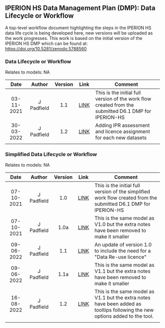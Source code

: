 ## IPERION HS Data Management Plan (DMP): Data Lifecycle or Workflow
A top-level workflow document highlighting the steps in the IPERION HS data life cycle is being developed here, new versions will be uploaded as the work progresses. This work is based on the initial version of the IPERION HS DMP which can be found at: https://doi.org/10.5281/zenodo.5788560

### Data Lifecycle or Workflow

Relates to models: NA

| Date  | Author | Version | Link | Comment |
| :-----------: | :-----------: | :-----------: | :-----------: | ----------- |
| 03-11-2021 | J Padfield | 1.1 | [LINK](https://research.ng-london.org.uk/modelling/?url=https://research.ng-london.org.uk/modelling/?url=https://raw.githubusercontent.com/E-RIHS/hs-interoperability/main/DMP/IPERION-HS%20DMP%20Workflow%20V1.1.tsv) | This is the initial full version of the work flow created from the submitted D6.1 DMP for IPERION-HS |
| 30-03-2022 | J Padfield | 1.2 | [LINK](https://research.ng-london.org.uk/modelling/?url=https://raw.githubusercontent.com/E-RIHS/hs-interoperability/main/DMP/IPERION-HS%20DMP%20Workflow%20V1.2.tsv) | Adding IPR assessment and licence assignment for each new datasets |
| <img width=120/> |<img width=90/> | <img width=60/> | <img width=60/> | |


### Simplified Data Lifecycle or Workflow

Relates to models: NA

| Date  | Author | Version | Link | Comment |
| :-----------: | :-----------: | :-----------: | :-----------: | ----------- |
| 07-10-2021 | J Padfield | 1.0 | [LINK](https://research.ng-london.org.uk/modelling/?data=eJyNVstu2zAQPKtA%2F2GPLWAk39AiQJFDmyANeuiloMm1xZYiWT7sGsjHd5cSZVuWEgM6EBL3NTO7q9vbL0H4Fp4%2FN03z%2Ft1jcL9RJng0wlptt00rIliXsHkIW2F1pHeQWoQonUdwGxAQPUq90RKETHqn0wE%2B7Fu3gn0rEugI2u6c2aECYRWshfyzDS7TUYkkwCKq%2BLHBHdr0woFmcpABRcLY1A8%2BOO%2BiMINVaunSFWZ3Xx%2BbxcsGhYqQXCmuWGpnqb7m3uqkhYE7yjZial6U7uKvtX3%2FbvplhOreSpMVRhDGMETs0g%2BBCggMHp%2BVk7mjEkowAsyFP3wvriDpDqPRFulMnmTQnu9EdsfXAJO8geeW4FV9eEafItLDsSS2zigMBD78ROuUK4EHSEpGboeBE7x7uIeNC%2BDs1tUENznlgBBwgwGtxBUw1KD7WmpEXeoFn9eG2D9gumkGCqfQXFDxcN%2B8uDWfr7jMOnlColwnFw7NS6lv2W7y%2FjTYLG%2BL1D%2BJfb30gTRamD9KZ5qWVsQk9QEJfX04q3TZJuBWx0QYKyKq6Yka65uEH%2BVVWB97LaAPGCl0z2oniPHSWWMlMYktkocVcPcaYj5Al03Sns6lhUhkKGQL2RsnFAksm6oV6lrq0T2QWCI7o3pGlicJ6kH2zSdSlR8qnki8w9S6fhLQDYkqExH1DqUR8G%2FWDAddFKWMmaGxosYitcJep5a%2BH0qCx5rJWuVQBxWDIwIVR1ULKTGO2GmMN%2BNAmNRStfSNPP84ln6mo4lJ9upV2V4YLOrukZGJkeqYVd%2Flt1Ea313Xt2ePbizjWgryKmUOPB28CKnOJBf0VlsmgC22gt4xbCv%2BGGnEJ%2FRAr%2BjUFkWsETJHppSl8GVCCKU0p01OxjUwjX8G9zjiL6s4048i%2FrUp8y66TdqLgFU98VQ%2B4VQ%2Fw6hcV%2B5Pkuh1fjr%2FLxN4ZQdQj1KbpespeVsNs2ZLuuOpNZvD%2BVQorU4z4AC%2Fc0x185Z6KlOMKM0MFxJv5sFnBazvrnVOxYcw0TGGKkssPUZM5kEut7VBjyN%2FNr9lkfPWiO0sogu%2B3sZ0wXAZ1dksRkyHd6TC%2Fuen134VOi3PA8TsGcuj%2BvttWMqMN5SddB1pU7Ep%2Fw8lpomews8CL6vz6UeDq5zxH%2F8c9ABqSyu7q2cyNP2Z0qNO1rysTxLhPwXqYtEddzcPhZr7uAzOch97dQ6iK%2BQ9Z7ZExH9g6sFy) | This is the initial full version of the simplified work flow created from the submitted D6.1 DMP for IPERION-HS |
| 07-10-2021 | J Padfield | 1.0a | [LINK](https://research.ng-london.org.uk/modelling/?data=eJyNVstu2zAQPKtA%2F2GPLWDE39AiQJFDmyANeuiloMm1xZYiWT7sGsjHd5cSZVuWkgA6EBL3NTO7q%2FX6SxC%2BhafPTdO8f7dePwT3G2WCByOs1XbXtCKCdQmb%2B7ATVkd6B6lFiNJ5BLcFAdGj1FstQcik9zod4cOhdSs4tCKBjqDt3pk9KhBWwUbIP7vgMh2VSAIsooofG9yjTc8c6P27qxxkQJEwNvWDD867KMxglVq69Aaz268PzeJlg0JFSK4UVyy1s1Rfc2d10sLALWUbMTXPSnfx18YyWtNvI1h3VpqsMIIwhkFip34IVWBg%2BPisnMwdFVHCEWQu%2FOF7cQVJdxiNtkhn8iSD9nwnsju%2BBpjkDTy1BLDqwzP%2BFJEejiWxdUZhIPjhJ1qnXAk8gFIycnsMnODt%2FR1sXQBnd64muM0pB4SAWwxoJa6AwQbd11Ij6lIv%2BLwxxP8R000zkDiF5oqM%2B7vm2W34%2FIbLrJRHJNJ1cuHYPJf6lu0m78%2BDFeamdovkP4pDvfSBVFq4P4lnmpZWxCR1Akl9c7yodNkm4E7HRBgrIqrpiRrrW68nCYwCK7yP%2FRbQB4wUvOe1E8R56a6xlpjEDsnDCriDDXEfoMsmaU%2Fn0kYkMxSyheyNE4oklk1VC3Uu9ekBSC6RnVFFI8%2BTBPUg%2FOYT6coPNU9E3mFqXT8N6IZElYmKeofSCPg3awaELopSxszgWFFrkV7hoFNL348lwVPNZK1yqMOKwRGBiqOqhZQYR%2Bw0xptxKExqqWr6Rp5%2FnEq%2FUNLEJHv1onCvDBaV98DIxEh1XOuvjOnrr6M4vruub9Ee31iGthTkV8oceEJ4EVKdSy7onbZMAVvsBL1j4Fb8MdKgT%2BiBXtGpLZrYIGSOTElL4cuUEEppTpycjMtgGv8C8HHQX1dxoSBFCtCmzLzotukgAlb9xHMBhXMFDeNyU9k%2FS6JX%2BvkWuE7ghU1AfUqNlmZJmfX1uh5mzZaU1%2B%2Bc2SwuJ0Npd5oDR%2FidY6obuFRUuWJMaW64kHhDDz4rZH2HbXIqPoSJjlFUWWLpM%2BIyD4JZ1yY9Df7Z%2FJaFzrsjtrOYLvh6HdUFw5dwnc1jRHV4R0rsf4N6%2FVex0xI9Qsye0Tx1QL8VS6HxhvKTriN9KjblP6PERNFTGFpgZnU5A2l8lTP%2B45%2BEHkJtaXV39UyGpj9TetTNmpf2WSL8x0CdLLrTDufBUHMfV8JF7mO%2FzkH0BonPmS1R8R%2F0iMOm) | This is the same model as V1.0 but the extra notes have been removed to make it smaller |
| 09-06-2022 | J Padfield | 1.1 | [LINK](https://research.ng-london.org.uk/modelling/?data=eJyVVstu4zYUXWuA%2BYe7nAJu8g0tAhQBpk0wHXTRTUGT1xZnJFLlw66BfHzPpR62ZSmTAFoQIu%2FznHPJ%2B%2Fvfgupq%2BvprVVUfPzwH%2F411oudGOWfdvqpVJOcTV09hr5yN%2BEepZorad0x%2BR4pix9rurCalkz3YdKJPx9pv6FirRDaSdQffHNiQcoa2Sn%2FfB5%2BxNCopcswm%2FlTxgV16kUALOejAKnGsxo0u%2BM5H1QxWqcahN5g9%2FP5crR5uWJlIyZfiiqX1DvVVj84mqxp6QLaRU%2FVibBv%2F2bqPH%2BY7U6senW6y4UiqaaRF4rIbApUmSPNkbbzOLUoowdAwH77LubihZFuOjXWMNTzpYDs5E8WdHCNO%2Bo6%2B1miv6cNL9xERn8TSXPvGcEDz6W923vgSeGhJycgfOEiCD0%2BPtPOBvNv7McFdTjkwBd5xYKd5Q9Jqsn0tY0Rb6qUubxugf%2BJ0Vw0QzltzA8XTY%2FXit7J%2Bw2HhyRcG5Db5cKpeSn3rdrP%2Fl8EWcVuF%2Fos6joc%2BgaMF%2BQVzq9lF0Ht7qh54B8wMsv05R6bPsqX5XOpaSdaABdBQ7%2BWyS%2Bs2gfc2JuBjAHLVgzz1Zpb6RM3CmEmngbvAEaF7RrQKbCmqnLoQk9ozPGxIlN%2BANYHa3CTbYV3kB4Ky0jXlrvHKgJy5GXkGxUPfRwLRojhDPRNDZgnaQTLVL2BkN1Q8k0fLqfb9FMEJzSYDhfEM0gj8b7bSDhxUpYyFgbOBKMF0OtpUY%2F9UEjzXDGuTwzjkpDkqoDhUrbTmOPXOcrybhsmslpGHf8DzX%2BfSrzg4M8mdeZXyNwarnH2WzkSh4y1z5z7eR9xbtxOr%2FvRtPxV6YGK5JbRCQlrnIEOpUyGNo9AHu7dOsBOLvcI%2F6fhGNhEbnO4Iv7CqC5m2TFkio1qtujKYlDFWKoaT6faZx79CarpZbqu4op4BdWxTxmz0u3RUgUfixUvmhUvqDRN6O9LmIoleIpfXzm0Cr1w9kDcUmhbRXPT1YyItmq1Rdi3jdzBnpYjriVTGDObPib7lmMYXQ2nICLVAgnnlQ5IXxeBz7Hiv7G1OxYdqohcQTNZc9A0q5IFv9%2BNwOF9Vi%2FmtC0xuu1gvQrLi68egrBiuw7KW9XskvVTIBMvwD0ro3329%2Fkax4d1wopg7geOswP4hUDoV7xBX%2Bxb6MGIqT8EkSOMrEK9Au7ke3pi7Zc3%2Fybuox8A6vFbacQ3Dpl8jPUwTK%2B%2BUi0TkkYRJotrzs0UG05j7dJdd5T7Ni6UWvUFiS2avSGzp%2BNuR%2FB%2BZ1C7z) | An update of version 1.0 to include the need for a "Data Re-use licence" |
| 09-06-2022 | J Padfield | 1.1a | [LINK](https://research.ng-london.org.uk/modelling/?data=eJyVVttu2zgQfVaB%2FsM8poA3%2FoYWAYoA3U2QFvvQlwVNji02FMnlxV4D%2BfidoUTZlqU0AfRAiJzrOWfI9fprEL6FH1%2Bapvn4Yb1%2BDO4XygSPRlir7a5pRQTrEjYPYSesjvQPUosQpfMIbgsCokept1qCkEnvdTrCzaF1Kzi0IoGOoO3emT0qEFbBRsjnXXCZlkokARZRxU8N7tGmFw708cNVDjKgSBibuuGD8y4KM1illg69wezuz8dm8bBBoSIkV4orltpZqq%2B5tzppYeCOso2Ymhelu%2FjPxnK3pntjs%2B6tNFlhBGEMN4md%2BiFUaQO3j9fKydxRESUctcyFZz4XV5B0h9Foi7QmTzJoz2ciu%2BNjgEnewo%2BWGqz68Nx%2Fikgfx5LYOqMwUPvhJ1qnXAk8NKVk5PYYOMG7h3vYugDO7lxNcJtTDggBtxjQSlwBNxt0X0uNqEu94PPGEP5HTLfNAOK0NVdgPNw3L27D6zccZqY8IYGukwvH5qXUt2w3%2BX8erCA3tVsE%2F0kc6qEbYmnBfsZcS7SRCL45NjXkE%2F6RI8I33pJ4KnWpJK2IBaSi3st5l5ZtAu50TISPIpCbHuSxN%2Bv1JPmRnIUzo1YD%2BoCRgvec6ATxpShz7ENMYofkYQWsfkO8CdBlk7SndZEgURSFbCF744QiemZTmUaqJ40fgKgW2RlVNHJkkqAeRNN8Jk76oeaJQDpMresnCZ2QqDLhUM9QGgH%2FzZobQgdFKWNm6KxIlsR1OOjU0v6xJHiqmaxVDnXQcXNEoOKoaiElxrF3GuPtOFAmtVQm%2FkWe%2Fz6VfsHCiUn26lXSXxkssvaROxOZkNfcnfp4B3XL7XDteOTVd9f1k6GHJpa7QgpKScoceDB5EVIdhy7onbaMHlvsBP3jnq94k6ITrz3QL1q1hU4bhMyRqV4pfBlOQinNNZOT8Q6axr%2FAarxfrqu4IJ8i8mhTRm1023QQASv14jn3wjn5him9qcQ5S6IXyfnlc53AKxcQSZw0mmbxnPX1eyrNmi2Rdinjd3FnoYzLqVRGDc2gI%2FzKMdWXQ2lJBZtBoZnlQuKXxeCz9rxX9yan4kOY6BgGlSUWjRMZ8sC4dR0QpwtrNr9lkfGdF9tZUBZ8%2FR6WBcNlYJayfp%2Bs50oZgRn%2BkRr6F2CvwSo4ej8cIWbPgJxU2D8ISq%2FiLUWWriONKDblR2FirOkrIC%2BAu7oc4TR9yxr%2F4%2FdRj4K29Grp6poMTb%2Bm9GiiaH6vnCXCjyWaJqI7PV94ONXcxxvtIvdxZsy16A0ymzN7RWZzx9%2BO5f9yEjGa) | This is the same model as V1.1 but the extra notes have been removed to make it smaller |
| 16-08-2022 | J Padfield | 1.2 | [LINK](https://research.ng-london.org.uk/modelling/?data=eJyVVstu4zYUXWuA%2BQcup4CbfEOLAEWAaRNMB110U9DktcUZilT5sGsgH99zKVG2ZSmTAFoQIu%2FznHPJ%2B%2Fvfguxb8fXXpmk%2BfngO%2FhupJJ6tdM64fZO8t8n0zVPYS2cifonUkojK9yT8TkgRe1JmZ5SQKpmDSSfx6dj6jTi2MgkThXEHbw%2BkhXRabKX6vg8%2BY6llksIR6fhTQwdy6cX5RAspqEAyUWzqRh9876O0o1VqcegNZg%2B%2FPzerhy1JHUXypbhiabxDfc2jM8lIKx6QbaTUvGjTxX%2B27uOH%2BU7t1KNTNmuKQlrLHWKP%2FRin9IB7x2vtVe5QQYmFfvnwnc%2FFjUimo2iNI6zhSQXT85nI7viYoKTuxNcW3dVDdG4%2BIuLjWIpabzUF9F78Tc5rXwKPHSkZ%2BQMFTvDh6VHsfBDe7X1NcJdTDiQC7SiQU7QR3GlhhlpqRAQHYKLPWwvwT5TumhHBeWdukHh6bF78ltdvOMw0%2BUJA3CQfTs1LqW%2Fdbvb%2FMtgibKvIf5HHeugTKFqAXzA3ilwEu7en5oF2wEwj259zJPGZtxSdS10ryWiwABIavFx2ad0m0N7EBHw0QG4GkKfezFKvzCyEmVQaqA8UEXkgRCdBlqLJqQkxyT3BwUaw7i1IE0SX2RXWRXzgJ0nVitxbLzW4mW2lGfQOdR8FeBbZGcqZCDLLz4yKaX4BIfux4Jk6OkqtH2YITijSGSDUM0gj0L%2FZcDdwUJYyFsbNBpoE0cXRpBb7p5LguWZY6xzqiOPmyIDiULVUiuLUO0Pxbhols1oqDf%2BA57%2FOpV9RcGaSe%2F0q428MVin7zJ2JzMZb4s59vI%2B3t24rqf703TATBlxiuSKURD5K5cAjqZch1UHog9kbx9CxxV7iHzd8w5sIDUb3Ar%2BwaguXtiQyB0axSvZlLEmtDRcMJ9PVM49%2FBdR0rdwWccU8DeYYW4Zs9Lt0lIEq7%2BIl8cIl88b5vK2suUhiUMjlnXObwCv3DsQNgaZFMBd9%2FZhHi2ZrjF3L%2BB3EWSniah6VIYPpcxLfckz1tVD6UZFmRDCtfEj8mhhd1oYPut7mVHxIGz1joLOiom4wIY90u6%2Bj4XxPLaa3Li%2B%2B6mK7iMiKrx9jsmK4jspa1u8R9FIhFZXxF3QwPPkG9VWp4c1wEjH3jMZZf8MjoDQq3iGs8h3UodmUX4GJgcZXEF5BdnM9uTF0y5r%2B4zfRAIFxeKl0dQ1DO6yRHmaJ4TfKRSL8QMIckd35ycJjqeY%2BXWRXuU%2FTYqlDbxDYktkrAls6%2FnYg%2FwfRdC7J) | This is the same model as V1.1 but the extra notes have been added as tooltips following the new options added to the tool. |
| <img width=120/> |<img width=90/> | <img width=60/> | <img width=60/> | |
